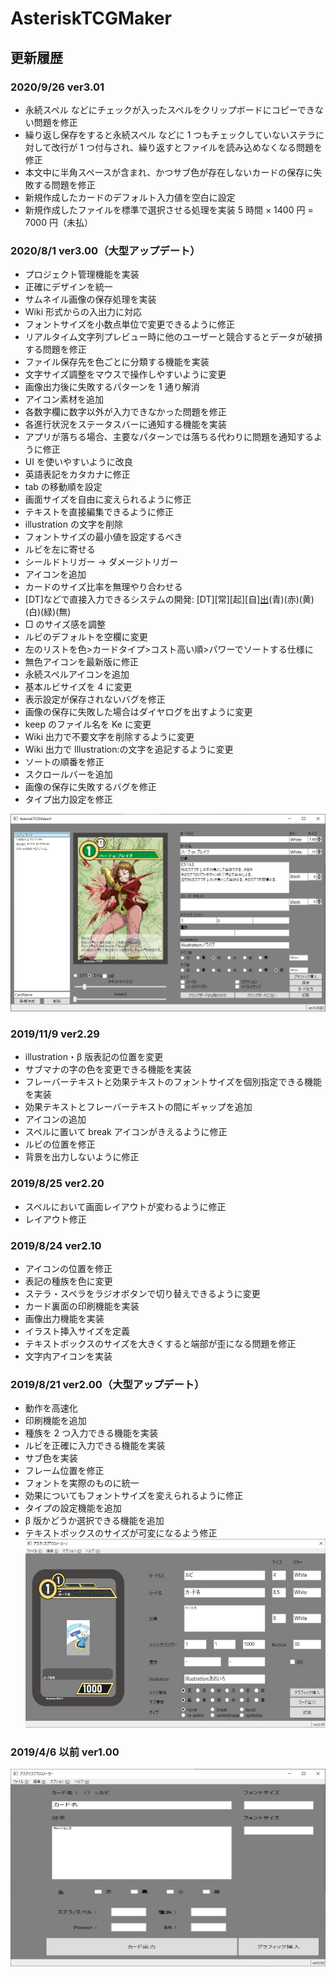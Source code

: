 # AsteriskTCGMaker

## 更新履歴

### 2020/9/26 ver3.01

- 永続スペル などにチェックが入ったスペルをクリップボードにコピーできない問題を修正
- 繰り返し保存をすると永続スペル などに 1 つもチェックしていないステラに対して改行が 1 つ付与され、繰り返すとファイルを読み込めなくなる問題を修正
- 本文中に半角スペースが含まれ、かつサブ色が存在しないカードの保存に失敗する問題を修正
- 新規作成したカードのデフォルト入力値を空白に設定
- 新規作成したファイルを標準で選択させる処理を実装
  5 時間 × 1400 円 = 7000 円（未払）

### 2020/8/1 ver3.00（大型アップデート）

- プロジェクト管理機能を実装
- 正確にデザインを統一
- サムネイル画像の保存処理を実装
- Wiki 形式からの入出力に対応
- フォントサイズを小数点単位で変更できるように修正
- リアルタイム文字列プレビュー時に他のユーザーと競合するとデータが破損する問題を修正
- ファイル保存先を色ごとに分類する機能を実装
- 文字サイズ調整をマウスで操作しやすいように変更
- 画像出力後に失敗するパターンを 1 通り解消
- アイコン素材を追加
- 各数字欄に数字以外が入力できなかった問題を修正
- 各進行状況をステータスバーに通知する機能を実装
- アプリが落ちる場合、主要なパターンでは落ちる代わりに問題を通知するように修正
- UI を使いやすいように改良
- 英語表記をカタカナに修正
- tab の移動順を設定
- 画面サイズを自由に変えられるように修正
- テキストを直接編集できるように修正
- illustration の文字を削除
- フォントサイズの最小値を設定するべき
- ルビを左に寄せる
- シールドトリガー → ダメージトリガー
- アイコンを追加
- カードのサイズ比率を無理やり合わせる
- [DT]などで直接入力できるシステムの開発: [DT][常][起][自][出](黒)(青)(赤)(黄)(白)(緑)(無)
- □ のサイズ感を調整
- ルビのデフォルトを空欄に変更
- 左のリストを色>カードタイプ>コスト高い順>パワーでソートする仕様に
- 無色アイコンを最新版に修正
- 永続スペルアイコンを追加
- 基本ルビサイズを 4 に変更
- 表示設定が保存されないバグを修正
- 画像の保存に失敗した場合はダイヤログを出すように変更
- keep のファイル名を Ke に変更
- Wiki 出力で不要文字を削除するように変更
- Wiki 出力で Illustration:の文字を追記するように変更
- ソートの順番を修正
- スクロールバーを追加
- 画像の保存に失敗するバグを修正
- タイプ出力設定を修正

![アスタリスクTCGメーカー3.00](images/3_00.png)

### 2019/11/9 ver2.29

- illustration・β 版表記の位置を変更
- サブマナの字の色を変更できる機能を実装
- フレーバーテキストと効果テキストのフォントサイズを個別指定できる機能を実装
- 効果テキストとフレーバーテキストの間にギャップを追加
- アイコンの追加
- スペルに置いて break アイコンがきえるように修正
- ルビの位置を修正
- 背景を出力しないように修正

### 2019/8/25 ver2.20

- スペルにおいて画面レイアウトが変わるように修正
- レイアウト修正

### 2019/8/24 ver2.10

- アイコンの位置を修正
- 表記の種族を色に変更
- ステラ・スペラをラジオボタンで切り替えできるように変更
- カード裏面の印刷機能を実装
- 画像出力機能を実装
- イラスト挿入サイズを定義
- テキストボックスのサイズを大きくすると端部が歪になる問題を修正
- 文字内アイコンを実装

### 2019/8/21 ver2.00（大型アップデート）

- 動作を高速化
- 印刷機能を追加
- 種族を 2 つ入力できる機能を実装
- ルビを正確に入力できる機能を実装
- サブ色を実装
- フレーム位置を修正
- フォントを実際のものに統一
- 効果についてもフォントサイズを変えられるように修正
- タイプの設定機能を追加
- β 版かどうか選択できる機能を追加
- テキストボックスのサイズが可変になるよう修正
  ![アスタリスクTCGメーカー2.00](images/2_00.png)

### 2019/4/6 以前 ver1.00

![アスタリスクTCGメーカー1.00](images/1_00.png)
